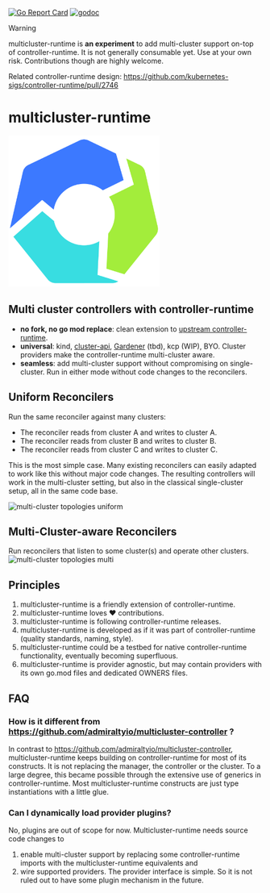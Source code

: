 [![Go Report Card](https://goreportcard.com/badge/github.com/multicluster-runtime/multicluster-runtime)](https://goreportcard.com/report/github.com/multicluster-runtime/multicluster-runtime)
[![godoc](https://pkg.go.dev/badge/github.com/multicluster-runtime/multicluster-runtime)](https://pkg.go.dev/github.com/multicluster-runtime/multicluster-runtime)

> [!WARNING]
> multicluster-runtime is **an experiment** to add multi-cluster support on-top of controller-runtime. It is not generally consumable yet. Use at your own risk. Contributions though are highly welcome.
>
> Related controller-runtime design: https://github.com/kubernetes-sigs/controller-runtime/pull/2746

# multicluster-runtime

<img src="./contrib/logo/logo.png" width="300"/>

## Multi cluster controllers with controller-runtime

- **no fork, no go mod replace**: clean extension to [upstream controller-runtime](https://github.com/kubernetes-sigs/controller-runtime).
- **universal**: kind, [cluster-api](https://github.com/kubernetes-sigs/cluster-api), [Gardener](https://gardener.cloud/) (tbd), kcp (WIP), BYO. Cluster providers make the controller-runtime multi-cluster aware.
- **seamless**: add multi-cluster support without compromising on single-cluster. Run in either mode without code changes to the reconcilers. 

## Uniform Reconcilers

Run the same reconciler against many clusters:
- The reconciler reads from cluster A and writes to cluster A.
- The reconciler reads from cluster B and writes to cluster B.
- The reconciler reads from cluster C and writes to cluster C.

This is the most simple case. Many existing reconcilers can easily adapted to work like this without major code changes. The resulting controllers will work in the multi-cluster setting, but also in the classical single-cluster setup, all in the same code base.

![multi-cluster topologies uniform](https://github.com/user-attachments/assets/b91a3aac-6a1c-481e-8961-2f25605aeffe)

## Multi-Cluster-aware Reconcilers

Run reconcilers that listen to some cluster(s) and operate other clusters.
![multi-cluster topologies multi](https://github.com/user-attachments/assets/d7e37c39-66e3-4912-89ac-5441f0ad5669)

## Principles

1. multicluster-runtime is a friendly extension of controller-runtime.
2. multicluster-runtime loves ❤️ contributions.
3. multicluster-runtime is following controller-runtime releases.
4. multicluster-runtime is developed as if it was part of controller-runtime (quality standards, naming, style).
5. multicluster-runtime could be a testbed for native controller-runtime functionality, eventually becoming superfluous.
6. multicluster-runtime is provider agnostic, but may contain providers with its own go.mod files and dedicated OWNERS files.

## FAQ

### How is it different from https://github.com/admiraltyio/multicluster-controller ?

In contrast to https://github.com/admiraltyio/multicluster-controller, multicluster-runtime keeps building on controller-runtime for most of its constructs. It is not replacing the manager, the controller or the cluster. To a large degree, this became possible through the extensive use of generics in controller-runtime. Most multicluster-runtime constructs are just type instantiations with a little glue.

### Can I dynamically load provider plugins?

No, plugins are out of scope for now. Multicluster-runtime needs source code changes to 
1. enable multi-cluster support by replacing some controller-runtime imports with the multicluster-runtime equivalents and
2. wire supported providers.
The provider interface is simple. So it is not ruled out to have some plugin mechanism in the future.
